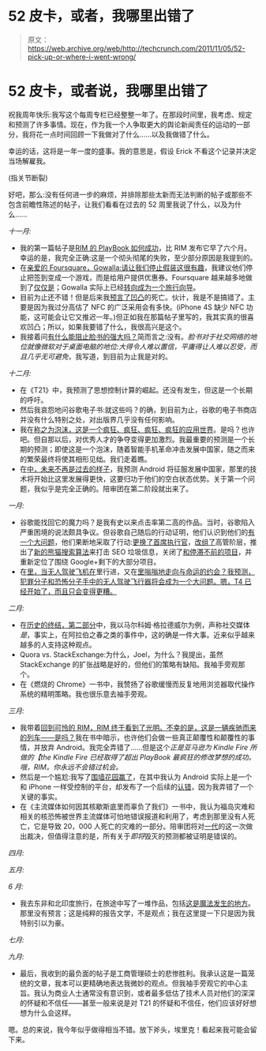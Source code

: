 # 52 皮卡，或者，我哪里出错了 

> 原文：<https://web.archive.org/web/http://techcrunch.com/2011/11/05/52-pick-up-or-where-i-went-wrong/>

# 52 皮卡，或者说，我哪里出错了

祝我周年快乐:我写这个每周专栏已经整整一年了。在那段时间里，我考虑、规定和预测了许多事情。现在，作为我一个人争取更大的舆论新闻责任的运动的一部分，我将花一点时间回顾一下我做对了什么……以及我做错了什么。

幸运的话，这将是一年一度的盛事。我的意思是，假设 Erick 不看这个记录并决定当场解雇我。

(指关节断裂)

好吧，那么:没有任何进一步的麻烦，并排除那些太新而无法判断的帖子或那些不包含前瞻性陈述的帖子，让我们看看在过去的 52 周里我说了什么，以及为什么……

*十一月:*

*   我的第一篇帖子是[RIM 的 PlayBook 如何成功](https://web.archive.org/web/20230204223504/https://techcrunch.com/2010/11/06/rim-playbook/)，比 RIM 发布它早了六个月。幸运的是，我完全正确:这是一个彻头彻尾的失败，至少部分原因是我提到的。
*   在[亲爱的 Foursquare，Gowalla:请让我们停止假装这很有趣](https://web.archive.org/web/20230204223504/https://techcrunch.com/2010/11/13/foursquare-gowalla-stop-pretending-fun/)，我建议他们停止把签到变成一个游戏，而是给用户提供优惠券。Foursquare 越来越多地做到了[仅仅是](https://web.archive.org/web/20230204223504/https://techcrunch.com/2011/10/20/fouresquare-ceo-dennis-crowley-the-daily-deal-companies-are-version-1-0/)；Gowalla 实际上已经[转向成为一个旅行向导](https://web.archive.org/web/20230204223504/https://techcrunch.com/2011/09/12/gowalla-reborn/)。
*   目前为止还不错！但是后来我[预言了凹凸](https://web.archive.org/web/20230204223504/https://techcrunch.com/2010/11/20/future-bump/)的死亡。伙计，我是不是搞错了。主要是因为我过分高估了 NFC 的广泛采用会有多快。(iPhone 4S 缺少 NFC 功能，这可能会让它又推迟一年。)但正如我在那篇帖子里写的，我其实真的很喜欢凹凸；所以，如果我要错了什么，我很高兴是这个。
*   我接着问[有什么能阻止脸书的强大吗？](beta.techcrunch.com/2010/11/25/facebook-juggernaut/)简而言之:没有。*脸书对于社交网络的地位就像微软对于桌面电脑的地位:大得令人难以置信，平庸得让人难以忍受，而且几乎无可避免*，我写道，到目前为止我是对的。

*十二月:*

*   在《T21》中，我预测了思想控制计算的崛起。还没有发生，但这是一个长期的呼吁。
*   然后我哀怨地问谷歌电子书:就这些吗？的确，到目前为止，谷歌的电子书商店并没有什么特别之处，对出版界几乎没有任何影响。
*   我在[称之为泡沫，这是一个疯狂、疯狂、疯狂、疯狂的应用世界](https://web.archive.org/web/20230204223504/https://techcrunch.com/2010/12/24/its-a-mad-mad-mad-mad-mad-app-world/)。是吗？也许吧。但自那以后，对优秀人才的争夺变得更加激烈。我最重要的预测是一个长期的预测；即使这是一个泡沫，随着智能手机革命冲击发展中国家，随之而来的繁荣最终将使其相形见绌。我们走着瞧。
*   在[中，未来不再是过去的样子](https://web.archive.org/web/20230204223504/https://techcrunch.com/2010/12/31/future/)，我预测 Android 将征服发展中国家，那里的技术将开始比这里发展得更快，这要归功于他们的空白状态优势。关于第一个问题，我似乎是完全正确的。陪审团在第二阶段就出来了。

*一月:*

*   谷歌能找回它的魔力吗？是我有史以来点击率第二高的作品。当时，谷歌陷入严重困境的说法颇具争议。但谷歌自己随后的行动证明，他们认识到他们的[有一个大问题](https://web.archive.org/web/20230204223504/http://news.businessweek.com/article.asp?documentKey=1376-LTFP6U0YHQ0X01-3MTMRFEDTG0SB4L0HQ03662H25)，他们果断地采取了行动:[更换了首席执行官](beta.techcrunch.com/2011/01/20/google-ceo-change/)，[改组了](https://web.archive.org/web/20230204223504/https://techcrunch.com/2011/04/08/google-team-larry/)高管阶层，推出了[新的熊猫搜索算法](https://web.archive.org/web/20230204223504/https://techcrunch.com/2011/02/24/google-targets-content-farms-with-major-search-algorithm-tweaks/)来打击 SEO 垃圾信息，关闭了[和](https://web.archive.org/web/20230204223504/https://techcrunch.com/2011/08/25/slide-google-bloodbath/)[停滞不前的项目](https://web.archive.org/web/20230204223504/https://techcrunch.com/2011/09/02/google-does-a-full-house-cleaning-sunsets-notebook-fast-flip-and-more/)，并重新定位了围绕 Google+剩下的大部分项目。
*   在[里，当无人驾驶飞机在](beta.techcrunch.com/2011/01/29/drones/)里行进，又在[里嗡嗡地走向与命运的约会？我预测，犯罪分子和恐怖分子手中的无人驾驶飞行器将会成为一个大问题。嗯，T4 已经开始了，而且只会变得更糟。](beta.techcrunch.com/2011/09/24/droning-on-towards-destiny/)

*二月:*

*   在[历史的终结，第二部分](beta.techcrunch.com/2011/02/13/the-end-of-history-part-ii/)中，我以马尔科姆·格拉德威尔为例，声称社交媒体*是*，事实上，在阿拉伯之春之类的事件中，这的确是一件大事。近来似乎越来越多的人支持这种观点。
*   Quora vs. StackExchange:为什么，Joel，为什么？我提出，虽然 StackExchange 的扩张战略是好的，但他们的策略有缺陷。我袖手旁观那个。
*   在《燃烧的 Chrome》一书中，我赞扬了谷歌缓慢而反复地用浏览器取代操作系统的精明策略。我也很乐意去袖手旁观。

*三月:*

*   我带着[回到可怜的 RIM，RIM 终于看到了光明。不幸的是，这是一辆疾驰而来的列车——是吗？](https://web.archive.org/web/20230204223504/https://techcrunch.com/2011/03/05/rim-finally-sees-the-light-unfortunately-its-an-onrushing-train-or-is-it/)我在书中暗示，也许他们会做一些真正颠覆性和颠覆性的事情，并放弃 Android。我完全弄错了……但是这个*正是亚马逊为 Kindle Fire 所做的【the Kindle Fire 已经取得了超出 PlayBook 最疯狂的修改梦想的成功。哦，RIM。你永远不会错过机会。*
*   然后是一个尴尬:我写了[围墙花园赢了](https://web.archive.org/web/20230204223504/https://techcrunch.com/2011/03/12/the-walled-garden-has-won/)，在其中我认为 Android 实际上是一个和 iPhone 一样受控制的平台，却发布了一个后续的[认错](https://web.archive.org/web/20230204223504/https://techcrunch.com/2011/03/16/the-android-kill-switch-mea-culpa/)，因为我弄错了一个关键的事实。
*   在《主流媒体如何因其核歇斯底里而辜负了我们》一书中，我认为福岛灾难和相关的核恐怖被世界主流媒体可怕地错误报道和利用了，考虑到那里没有人死亡，它是导致 20，000 人死亡的灾难的一部分。陪审团将对[一代](https://web.archive.org/web/20230204223504/http://www.nytimes.com/2011/10/21/world/asia/japan-radiation-cleanup-will-cost-at-least-13-billion-premier-says.html)的这一次做出裁决，但值得注意的是，所有关于*即将*毁灭的预测都被证明是错误的。

*四月:*

*五月:*

*6 月:*

*   我去东非和北印度旅行，在旅途中写了一堆作品，包括[这是魔法发生的地方](https://web.archive.org/web/20230204223504/https://techcrunch.com/2011/06/07/this-is-where-the-magic-happens/)。那里没有预言；这是纯粹的报告文学，不是观点；我在这里提一下只是因为我特别引以为豪。

*七月:*

*九月:*

*   最后，我收到的最负面的帖子是工商管理硕士的悲惨胜利。我承认这是一篇笼统的文章，我本可以更精确地表达我微妙的观点。但我袖手旁观它的中心主旨。我认为商业人士通常没有意识到，或者最多低估了技术人员对他们的深深的怀疑和不信任——甚至一般来说是对 T21 的怀疑和不信任，他们应该好好想想为什么会这样。

嗯。总的来说，我今年似乎做得相当不错。放下斧头，埃里克！看起来我可能会留下来。